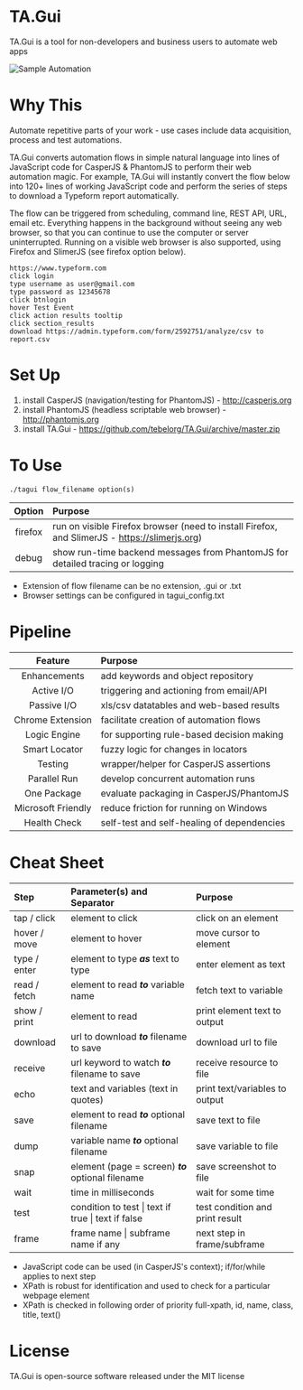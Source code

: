# TA.Gui
TA.Gui is a tool for non-developers and business users to automate web apps

![Sample Automation](https://github.com/tebelorg/TA.Gui/raw/master/sample.png)

# Why This
Automate repetitive parts of your work - use cases include data acquisition, process and test automations.

TA.Gui converts automation flows in simple natural language into lines of JavaScript code for CasperJS & PhantomJS to perform their web automation magic. For example, TA.Gui will instantly convert the flow below into 120+ lines of working JavaScript code and perform the series of steps to download a Typeform report automatically.

The flow can be triggered from scheduling, command line, REST API, URL, email etc. Everything happens in the background without seeing any web browser, so that you can continue to use the computer or server uninterrupted. Running on a visible web browser is also supported, using Firefox and SlimerJS (see firefox option below).

```
https://www.typeform.com
click login
type username as user@gmail.com
type password as 12345678
click btnlogin
hover Test Event
click action results tooltip
click section_results
download https://admin.typeform.com/form/2592751/analyze/csv to report.csv
```

# Set Up
1. install CasperJS (navigation/testing for PhantomJS) - http://casperjs.org
2. install PhantomJS (headless scriptable web browser) - http://phantomjs.org
3. install TA.Gui - https://github.com/tebelorg/TA.Gui/archive/master.zip

# To Use
```
./tagui flow_filename option(s)
```
Option|Purpose
:----:|:------
firefox|run on visible Firefox browser (need to install Firefox, and SlimerJS - https://slimerjs.org)
debug|show run-time backend messages from PhantomJS for detailed tracing or logging
- Extension of flow filename can be no extension, .gui or .txt
- Browser settings can be configured in tagui_config.txt

# Pipeline
Feature|Purpose
:-----:|:------
Enhancements|add keywords and object repository
Active I/O|triggering and actioning from email/API
Passive I/O|xls/csv datatables and web-based results
Chrome Extension|facilitate creation of automation flows
Logic Engine|for supporting rule-based decision making
Smart Locator|fuzzy logic for changes in locators
Testing|wrapper/helper for CasperJS assertions
Parallel Run|develop concurrent automation runs
One Package|evaluate packaging in CasperJS/PhantomJS
Microsoft Friendly|reduce friction for running on Windows
Health Check|self-test and self-healing of dependencies

# Cheat Sheet
Step|Parameter(s) and Separator|Purpose
:---|:-----------|:------
tap / click|element to click|click on an element
hover / move|element to hover|move cursor to element
type / enter|element to type ***as*** text to type|enter element as text
read / fetch|element to read ***to*** variable name|fetch text to variable
show / print|element to read |print element text to output
download|url to download ***to*** filename to save|download url to file
receive|url keyword to watch ***to*** filename to save|receive resource to file
echo|text and variables (text in quotes)|print text/variables to output
save|element to read ***to*** optional filename|save text to file
dump|variable name ***to*** optional filename|save variable to file
snap|element (page = screen) ***to*** optional filename|save screenshot to file
wait|time in milliseconds|wait for some time
test|condition to test &#124; text if true &#124; text if false|test condition and print result
frame|frame name &#124; subframe name if any|next step in frame/subframe

- JavaScript code can be used (in CasperJS's context); if/for/while applies to next step
- XPath is robust for identification and used to check for a particular webpage element
- XPath is checked in following order of priority full-xpath, id, name, class, title, text()

# License
TA.Gui is open-source software released under the MIT license

